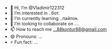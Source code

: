 - 👋 Hi, I’m @Vladimir122312
- 👀 I’m interested in ..бот.
- 🌱 I’m currently learning ..пайтон.
- 💞️ I’m looking to collaborate on ...
- 📫 How to reach me ...88kontur88@gmail.com
- 😄 Pronouns: ...
- ⚡ Fun fact: ...

<!---
Vladimir122312/Vladimir122312 is a ✨ special ✨ repository because its `README.md` (this file) appears on your GitHub profile.
You can click the Preview link to take a look at your changes.
--->
